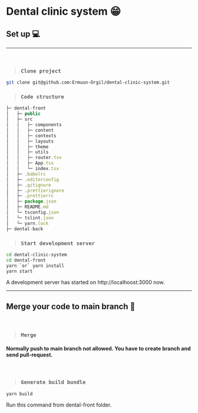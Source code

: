 # Dental clinic system :grin:

## Set up :computer:

---
</br>

> ### `Clone project`
```zsh
git clone git@github.com:Ermuun-Orgil/dental-clinic-system.git
```

> ### `Code structure`
```js
├─ dental-front
│   ├─ public
│   ├─ src
│   │   ├─ components
│   │   ├─ content
│   │   ├─ contexts
│   │   ├─ layouts
│   │   ├─ theme
│   │   ├─ utils
│   │   ├─ router.tsx
│   │   ├─ App.tsx
│   │   └─ index.tsx
│   ├─ .babelrc
│   ├─ .editorconfig
│   ├─ .gitignore
│   ├─ .prettierignore
│   ├─ .prettierrc
│   ├─ package.json
│   ├─ README.md
│   └─ tsconfig.json
│   └─ tslint.json
│   └─ yarn.lock
├─ dental-back
```

> ### `Start development server`
```zsh
cd dental-clinic-system
cd dental-front
yarn `or` yarn install
yarn start
```

A development server has started on http://localhoost:3000 now.

---

## Merge your code to main branch :evergreen_tree:

</br>

> ### `Merge`
#### Normally push to main branch not allowed. You have to create branch and send pull-request.

</br>

> ### `Generate build bundle`
```
yarn build
```

Run this command from dental-front folder.